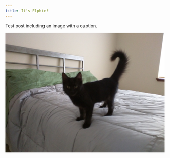 ```yaml
---
title: It's Elphie!
---
```

Test post including an image with a caption.

![It's Elphie!](/assets/img/posts/elphie.jpg)
